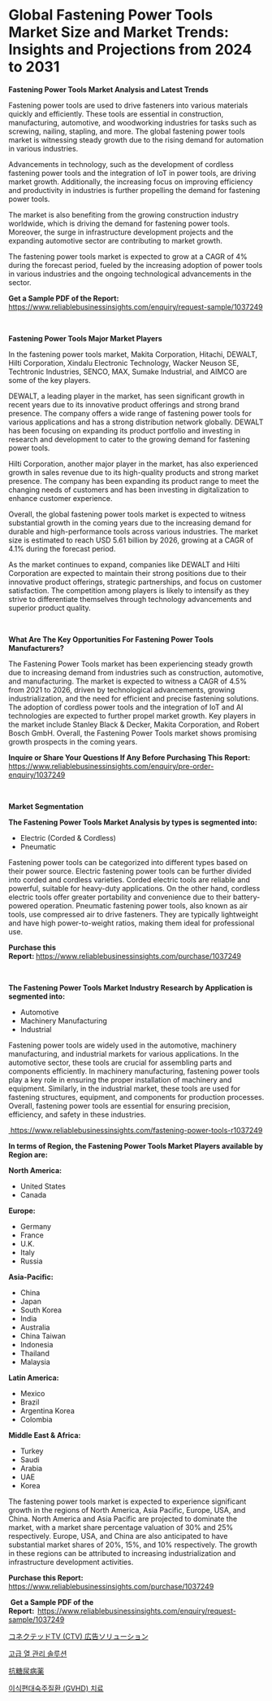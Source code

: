 <p><h1>Global Fastening Power Tools Market Size and Market Trends: Insights and Projections from 2024 to 2031</h1></p><p><strong>Fastening Power Tools Market Analysis and Latest Trends</strong></p>
<p><p>Fastening power tools are used to drive fasteners into various materials quickly and efficiently. These tools are essential in construction, manufacturing, automotive, and woodworking industries for tasks such as screwing, nailing, stapling, and more. The global fastening power tools market is witnessing steady growth due to the rising demand for automation in various industries.</p><p>Advancements in technology, such as the development of cordless fastening power tools and the integration of IoT in power tools, are driving market growth. Additionally, the increasing focus on improving efficiency and productivity in industries is further propelling the demand for fastening power tools.</p><p>The market is also benefiting from the growing construction industry worldwide, which is driving the demand for fastening power tools. Moreover, the surge in infrastructure development projects and the expanding automotive sector are contributing to market growth.</p><p>The fastening power tools market is expected to grow at a CAGR of 4% during the forecast period, fueled by the increasing adoption of power tools in various industries and the ongoing technological advancements in the sector.</p></p>
<p><strong>Get a Sample PDF of the Report:&nbsp;</strong> <a href="https://www.reliablebusinessinsights.com/enquiry/request-sample/1037249">https://www.reliablebusinessinsights.com/enquiry/request-sample/1037249</a></p>
<p>&nbsp;</p>
<p><strong>Fastening Power Tools Major Market Players</strong></p>
<p><p>In the fastening power tools market, Makita Corporation, Hitachi, DEWALT, Hilti Corporation, Xindalu Electronic Technology, Wacker Neuson SE, Techtronic Industries, SENCO, MAX, Sumake Industrial, and AIMCO are some of the key players. </p><p>DEWALT, a leading player in the market, has seen significant growth in recent years due to its innovative product offerings and strong brand presence. The company offers a wide range of fastening power tools for various applications and has a strong distribution network globally. DEWALT has been focusing on expanding its product portfolio and investing in research and development to cater to the growing demand for fastening power tools.</p><p>Hilti Corporation, another major player in the market, has also experienced growth in sales revenue due to its high-quality products and strong market presence. The company has been expanding its product range to meet the changing needs of customers and has been investing in digitalization to enhance customer experience.</p><p>Overall, the global fastening power tools market is expected to witness substantial growth in the coming years due to the increasing demand for durable and high-performance tools across various industries. The market size is estimated to reach USD 5.61 billion by 2026, growing at a CAGR of 4.1% during the forecast period.</p><p>As the market continues to expand, companies like DEWALT and Hilti Corporation are expected to maintain their strong positions due to their innovative product offerings, strategic partnerships, and focus on customer satisfaction. The competition among players is likely to intensify as they strive to differentiate themselves through technology advancements and superior product quality.</p></p>
<p>&nbsp;</p>
<p><strong>What Are The Key Opportunities For Fastening Power Tools Manufacturers?</strong></p>
<p><p>The Fastening Power Tools market has been experiencing steady growth due to increasing demand from industries such as construction, automotive, and manufacturing. The market is expected to witness a CAGR of 4.5% from 2021 to 2026, driven by technological advancements, growing industrialization, and the need for efficient and precise fastening solutions. The adoption of cordless power tools and the integration of IoT and AI technologies are expected to further propel market growth. Key players in the market include Stanley Black & Decker, Makita Corporation, and Robert Bosch GmbH. Overall, the Fastening Power Tools market shows promising growth prospects in the coming years.</p></p>
<p><strong>Inquire or Share Your Questions If Any Before Purchasing This Report:</strong> <a href="https://www.reliablebusinessinsights.com/enquiry/pre-order-enquiry/1037249">https://www.reliablebusinessinsights.com/enquiry/pre-order-enquiry/1037249</a></p>
<p>&nbsp;</p>
<p><strong>Market Segmentation</strong></p>
<p><strong>The Fastening Power Tools Market Analysis by types is segmented into:</strong></p>
<p><ul><li>Electric (Corded & Cordless)</li><li>Pneumatic</li></ul></p>
<p><p>Fastening power tools can be categorized into different types based on their power source. Electric fastening power tools can be further divided into corded and cordless varieties. Corded electric tools are reliable and powerful, suitable for heavy-duty applications. On the other hand, cordless electric tools offer greater portability and convenience due to their battery-powered operation. Pneumatic fastening power tools, also known as air tools, use compressed air to drive fasteners. They are typically lightweight and have high power-to-weight ratios, making them ideal for professional use.</p></p>
<p><strong>Purchase this Report:&nbsp;</strong><a href="https://www.reliablebusinessinsights.com/purchase/1037249">https://www.reliablebusinessinsights.com/purchase/1037249</a></p>
<p>&nbsp;</p>
<p><strong>The Fastening Power Tools Market Industry Research by Application is segmented into:</strong></p>
<p><ul><li>Automotive</li><li>Machinery Manufacturing</li><li>Industrial</li></ul></p>
<p><p>Fastening power tools are widely used in the automotive, machinery manufacturing, and industrial markets for various applications. In the automotive sector, these tools are crucial for assembling parts and components efficiently. In machinery manufacturing, fastening power tools play a key role in ensuring the proper installation of machinery and equipment. Similarly, in the industrial market, these tools are used for fastening structures, equipment, and components for production processes. Overall, fastening power tools are essential for ensuring precision, efficiency, and safety in these industries.</p></p>
<p><a href="https://www.reliablebusinessinsights.com/fastening-power-tools-r1037249">&nbsp;https://www.reliablebusinessinsights.com/fastening-power-tools-r1037249</a></p>
<p><strong>In terms of Region, the Fastening Power Tools Market Players available by Region are:</strong></p>
<p>
    <p> <strong> North America: </strong>
        <ul>
            <li>United States</li>
            <li>Canada</li>
        </ul>
        </p> 
    <p> <strong> Europe: </strong>
        <ul>
            <li>Germany</li>
            <li>France</li>
            <li>U.K.</li>
            <li>Italy</li>
            <li>Russia</li>
        </ul>
        </p> 
    <p> <strong> Asia-Pacific: </strong>
        <ul>
            <li>China</li>
            <li>Japan</li>
            <li>South Korea</li>
            <li>India</li>
            <li>Australia</li>
            <li>China Taiwan</li>
            <li>Indonesia</li>
            <li>Thailand</li>
            <li>Malaysia</li>
        </ul>
        </p> 
    <p> <strong> Latin America: </strong>
        <ul>
            <li>Mexico</li>
            <li>Brazil</li>
            <li>Argentina Korea</li>
            <li>Colombia</li>
        </ul>
        </p> 
    <p> <strong> Middle East & Africa: </strong>
        <ul>
            <li>Turkey</li>
            <li>Saudi</li>
            <li>Arabia</li>
            <li>UAE</li>
            <li>Korea</li>
        </ul>
    </p>
    </p>
<p><p>The fastening power tools market is expected to experience significant growth in the regions of North America, Asia Pacific, Europe, USA, and China. North America and Asia Pacific are projected to dominate the market, with a market share percentage valuation of 30% and 25% respectively. Europe, USA, and China are also anticipated to have substantial market shares of 20%, 15%, and 10% respectively. The growth in these regions can be attributed to increasing industrialization and infrastructure development activities.</p></p>
<p><strong>Purchase this Report: </strong><a href="https://www.reliablebusinessinsights.com/purchase/1037249">https://www.reliablebusinessinsights.com/purchase/1037249</a></p>
<p>&nbsp;<strong>Get a Sample PDF of the Report:&nbsp;&nbsp;</strong><a href="https://www.reliablebusinessinsights.com/enquiry/request-sample/1037249">https://www.reliablebusinessinsights.com/enquiry/request-sample/1037249</a></p>
<p><strong></strong></p>
<p><p><a href="https://medium.com/@adaming121/%E6%8E%A5%E7%B6%9A%E3%81%95%E3%82%8C%E3%81%9F%E3%83%86%E3%83%AC%E3%83%93-ctv-%E5%BA%83%E5%91%8A%E3%82%BD%E3%83%AA%E3%83%A5%E3%83%BC%E3%82%B7%E3%83%A7%E3%83%B3%E5%B8%82%E5%A0%B4-2031%E5%B9%B4%E3%81%BE%E3%81%A7%E3%81%AE%E3%83%88%E3%83%AC%E3%83%B3%E3%83%89-%E4%BA%88%E6%B8%AC-%E7%AB%B6%E4%BA%89%E5%88%86%E6%9E%90-dc00068aa223">コネクテッドTV (CTV) 広告ソリューション</a></p><p><a href="https://medium.com/@dessierohan2023/%EA%B3%A0%EA%B8%89-%EC%97%B4%EA%B4%80%EB%A6%AC-%EC%86%94%EB%A3%A8%EC%85%98-%EC%8B%9C%EC%9E%A5-%EC%9C%A0%ED%98%95-%EC%9D%91%EC%9A%A9-%EB%B0%8F-%EC%A7%80%EB%A6%AC%EB%B3%84-%EC%A2%85%ED%95%A9-%ED%8F%89%EA%B0%80-cf653f3cdf6b">고급 열 관리 솔루션</a></p><p><a href="https://medium.com/@charityrice70/%E6%AC%A1%E3%81%AE%E6%96%87%E3%82%92%E6%97%A5%E6%9C%AC%E8%AA%9E%E3%81%AB%E7%BF%BB%E8%A8%B3%E3%81%97%E3%81%BE%E3%81%99-2024%E5%B9%B4%E3%81%8B%E3%82%892031%E5%B9%B4%E3%81%BE%E3%81%A7%E3%81%AE%E6%9C%9F%E9%96%93%E3%81%AB%E4%BA%88%E6%B8%AC%E3%81%95%E3%82%8C%E3%82%8B%E6%8A%97%E7%B3%96%E5%B0%BF%E7%97%85%E8%96%AC%E3%81%AE%E5%B8%82%E5%A0%B4%E5%88%86%E6%9E%90%E3%81%A8%E8%A6%8F%E6%A8%A1-172958708006">抗糖尿病薬</a></p><p><a href="https://medium.com/@cheddar67856/%EC%9D%B4%EC%8B%9D%EB%B0%9B%EB%8A%94%EC%9E%90-%EB%8C%80%EC%B1%85-%EC%A7%88%EB%B3%91-gvhd-%EC%B9%98%EB%A3%8C-%EC%8B%9C%EC%9E%A5-%ED%86%B5%EC%B0%B0-%EC%8B%9C%EC%9E%A5-%EB%8F%99%ED%96%A5-%EC%84%B1%EC%9E%A5-2024%EB%85%84%EB%B6%80%ED%84%B0-2031%EB%85%84%EA%B9%8C%EC%A7%80%EC%9D%98-%EC%98%88%EC%B8%A1-ad73a53505f6">이식편대숙주질환 (GVHD) 치료</a></p></p>